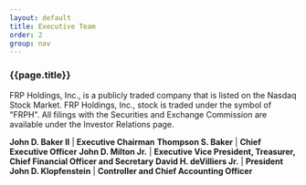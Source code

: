 ```yaml
---
layout: default
title: Executive Team
order: 2
group: nav
---
```


<style>
    table {width:700px;}
</style>

### {{page.title}}

FRP Holdings, Inc., is a publicly traded company that is listed on the Nasdaq Stock Market. FRP Holdings, Inc., stock is traded under the symbol of "FRPH". All filings with the Securities and Exchange Commission are available under the Investor Relations page.

**John D. Baker II** | **Executive Chairman**
**Thompson S. Baker** | **Chief Executive Officer**
**John D. Milton Jr.** | **Executive Vice President, Treasurer, Chief Financial Officer and Secretary**
**David H. deVilliers Jr.** | **President**
**John D. Klopfenstein** | **Controller and Chief Accounting Officer**